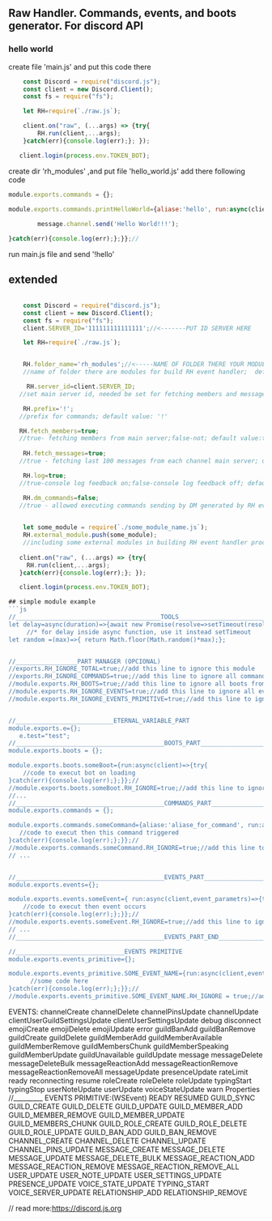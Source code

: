 ## Raw Handler. Commands, events, and boots generator. For discord API

### hello world
create file 'main.js' and put this code there
```js
    const Discord = require("discord.js");
    const client = new Discord.Client();
    const fs = require("fs");

    let RH=require(`./raw.js`);

    client.on("raw", (...args) => {try{
        RH.run(client,...args);
    }catch(err){console.log(err);}; });

   client.login(process.env.TOKEN_BOT);
```
create dir 'rh_modules' ,and put file 'hello_world.js' add there following code
```js
module.exports.commands = {};

module.exports.commands.printHelloWorld={aliase:'hello', run:async(client,message,args)=>{try{
    
        message.channel.send('Hello World!!!');

}catch(err){console.log(err);};}};//
```
run main.js file and send '!hello' 

## extended
```js

    const Discord = require("discord.js");
    const client = new Discord.Client();
    const fs = require("fs");
    client.SERVER_ID='111111111111111';//<-------PUT ID SERVER HERE

    let RH=require(`./raw.js`);


    RH.folder_name='rh_modules';//<-----NAME OF FOLDER THERE YOUR MODULES ARE
    //name of folder there are modules for build RH event handler;  default value:'rh_modules'

     RH.server_id=client.SERVER_ID;
   //set main server id, needed be set for fetching members and messages; default value:client.SERVER_ID;

    RH.prefix='!';
   //prefix for commands; default value: '!'

   RH.fetch_members=true;
   //true- fetching members from main server;false-not; default value:true;
 
    RH.fetch_messages=true;
   //true - fetching last 100 messages from each channel main server; default value:true;

    RH.log=true;
   //true-console log feedback on;false-console log feedback off; default value:'true'

    RH.dm_commands=false; 
   //true - allowed executing commands sending by DM generated by RH event handler; false - this commands not allowed; default value:false;

    
    let some_module = require(`./some_module_name.js`);
    RH.external_module.push(some_module);
    //including some external modules in building RH event handler proccess
   
   client.on("raw", (...args) => {try{
     RH.run(client,...args);
   }catch(err){console.log(err);}; });

   client.login(process.env.TOKEN_BOT);

## simple module example
```js
//________________________________________TOOLS__________________________________________
let delay=async(duration)=>{await new Promise(resolve=>setTimeout(resolve,duration))}; 
     //* for delay inside async function, use it instead setTimeout
let random =(max)=>{ return Math.floor(Math.random()*max);};


//_________________PART MANAGER (OPCIONAL)
//exports.RH_IGNORE_TOTAL=true;//add this line to ignore this module 
//exports.RH_IGNORE_COMMANDS=true;//add this line to ignore all commands from this module
//module.exports.RH_BOOTS=true;//add this line to ignore all boots from this module
//module.exports.RH_IGNORE_EVENTS=true;//add this line to ignore all events from this module
//module.exports.RH_IGNORE_EVENTS_PRIMITIVE=true;//add this line to ignore all events_primitive from this module


//___________________________ETERNAL_VARIABLE_PART
module.exports.e={};
   e.test="test";
//_________________________________________BOOTS_PART___________________________________________________
module.exports.boots = {}; 

module.exports.boots.someBoot={run:async(client)=>{try{
    //code to execut bot on loading
}catch(err){console.log(err);};}};//
//module.exports.boots.someBoot.RH_IGNORE=true;//add this line to ignore this command
//...
//_________________________________________COMMANDS_PART_________________________________________________
module.exports.commands = {};

module.exports.commands.someCommand={aliase:'aliase_for_command', run:async(client,message,args)=>{try{
   //code to execut then this command triggered
}catch(err){console.log(err);};}};//
//module.exports.commands.someCommand.RH_IGNORE=true;//add this line to ignore this command
// ...


//_________________________________________EVENTS_PART_________________________________________________
module.exports.events={};

module.exports.events.someEvent={ run:async(client,event_parametrs)=>{try{
    //code to execut then event occurs
}catch(err){console.log(err);};}};//
//module.exports.events.someEvent.RH_IGNORE=true;//add this line to ignore this event trigger
// ...
//_________________________________________EVENTS_PART_END__________________________________________

//______________________________EVENTS PRIMITIVE
module.exports.events_primitive={};

module.exports.events_primitive.SOME_EVENT_NAME={run:async(client,event)=>{try{
      //some code here
}catch(err){console.log(err);};}};//
//module.exports.events_primitive.SOME_EVENT_NAME.RH_IGNORE = true;//add this line to ignore this primitive event trigger

```

   EVENTS:
channelCreate
channelDelete
channelPinsUpdate
channelUpdate
clientUserGuildSettingsUpdate
clientUserSettingsUpdate
debug
disconnect
emojiCreate
emojiDelete
emojiUpdate
error
guildBanAdd
guildBanRemove
guildCreate
guildDelete
guildMemberAdd
guildMemberAvailable
guildMemberRemove
guildMembersChunk
guildMemberSpeaking
guildMemberUpdate
guildUnavailable
guildUpdate
message
messageDelete
messageDeleteBulk
messageReactionAdd
messageReactionRemove
messageReactionRemoveAll
messageUpdate
presenceUpdate
rateLimit
ready
reconnecting
resume
roleCreate
roleDelete
roleUpdate
typingStart
typingStop
userNoteUpdate
userUpdate
voiceStateUpdate
warn
Properties
//_________
EVENTS PRIMITIVE:(WSEvent)
READY
RESUMED
GUILD_SYNC
GUILD_CREATE
GUILD_DELETE
GUILD_UPDATE
GUILD_MEMBER_ADD
GUILD_MEMBER_REMOVE
GUILD_MEMBER_UPDATE
GUILD_MEMBERS_CHUNK
GUILD_ROLE_CREATE
GUILD_ROLE_DELETE
GUILD_ROLE_UPDATE
GUILD_BAN_ADD
GUILD_BAN_REMOVE
CHANNEL_CREATE
CHANNEL_DELETE
CHANNEL_UPDATE
CHANNEL_PINS_UPDATE
MESSAGE_CREATE
MESSAGE_DELETE
MESSAGE_UPDATE
MESSAGE_DELETE_BULK
MESSAGE_REACTION_ADD
MESSAGE_REACTION_REMOVE
MESSAGE_REACTION_REMOVE_ALL
USER_UPDATE
USER_NOTE_UPDATE
USER_SETTINGS_UPDATE
PRESENCE_UPDATE
VOICE_STATE_UPDATE
TYPING_START
VOICE_SERVER_UPDATE
RELATIONSHIP_ADD
RELATIONSHIP_REMOVE

//
read more:https://discord.js.org

